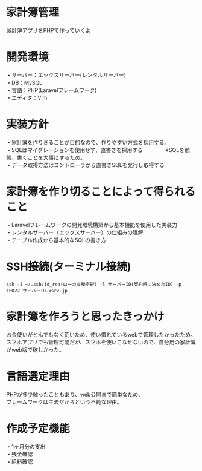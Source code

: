 # 家計簿管理
家計簿アプリをPHPで作っていくよ

# 開発環境  
・サーバー：エックスサーバー(レンタルサーバー)  
・DB：MySQL  
・言語：PHP(Laravelフレームワーク)  
・エディタ：Vim

# 実装方針
・家計簿を作りきることが目的なので、作りやすい方式を採用する。  
・SQLはマイグレーションを使用せず、直書きを採用する　　
　　※SQLを勉強、書くことを大事にするため。  
・データ取得方法はコントローラから直書きSQLを発行し取得する

# 家計簿を作り切ることによって得られること  
・Laravelフレームワークの開発環境構築から基本機能を使用した実装力  
・レンタルサーバー（エックスサーバー）の仕組みの理解  
・テーブル作成から基本的なSQLの書き方  

# SSH接続(ターミナル接続)  
```ssh -i ~/.ssh/id_rsa(ローカル秘密鍵) -l サーバーID(契約時に決めたID) -p 10022 サーバーID.xsrv.jp ```

# 家計簿を作ろうと思ったきっかけ  
お金使いがとんでもなく荒いため、使い慣れているwebで管理したかったため。
スマホアプリでも管理可能だが、スマホを使いこなせないので、自分用の家計簿がweb版で欲しかった。

# 言語選定理由  
PHPが多少触ったこともあり、web公開まで簡単なため、  
フレームワークは主流だからという不純な理由。

# 作成予定機能  
・1ヶ月分の支出  
・残金確認  
・給料確認  
